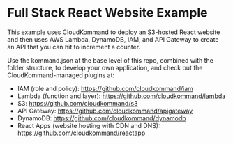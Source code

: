 # Full Stack React Website Example

This example uses CloudKommand to deploy an S3-hosted React website and then uses AWS Lambda, DynamoDB, IAM, and API Gateway to create an API that you can hit to increment a counter.

Use the kommand.json at the base level of this repo, combined with the folder structure, to develop your own application, and check out the CloudKommand-managed plugins at:

- IAM (role and policy): https://github.com/cloudkommand/iam 
- Lambda (function and layer): https://github.com/cloudkommand/lambda
- S3: https://github.com/cloudkommand/s3
- API Gateway: https://github.com/cloudkommand/apigateway
- DynamoDB: https://github.com/cloudkommand/dynamodb
- React Apps (website hosting with CDN and DNS): https://github.com/cloudkommand/reactapp
